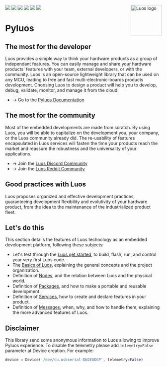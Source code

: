 <a href="https://luos.io"><img src="https://uploads-ssl.webflow.com/601a78a2b5d030260a40b7ad/603e0cc45afbb50963aa85f2_Gif%20noir%20rect.gif" alt="Luos logo" title="Luos" align="right" height="100" /></a>

![](https://github.com/Luos-io/Pyluos/actions/workflows/tests.yml/badge.svg)
[![](https://img.shields.io/github/license/Luos-io/Pyluos)](https://github.com/Luos-io/Pyluos/blob/master/LICENSE)
[![](http://certified.luos.io)](https://luos.io)
[![](https://img.shields.io/badge/Luos-Documentation-BD99FF)](https://docs.luos.io)
[![](https://img.shields.io/reddit/subreddit-subscribers/Luos?style=social)](https://www.reddit.com/r/Luos)
[![](https://img.shields.io/twitter/url/http/shields.io.svg?style=social)](https://twitter.com/intent/tweet?text=Unleash%20electronic%20devices%20as%20microservices%20thanks%20to%20Luos&https://luos.io&via=Luos_io&hashtags=embeddedsystems,electronics,microservices,api)

# Pyluos
## The most for the developer​
Luos provides a simple way to think your hardware products as a group of independant features. You can easily manage and share your hardware products' features with your team, external developers, or with the community. Luos is an open-source lightweight library that can be used on any MCU, leading to free and fast multi-electronic-boards products development. Choosing Luos to design a product will help you to develop, debug, validate, monitor, and manage it from the cloud.
* → Go to the [Pyluos Documentation](https://docs.luos.io/docs/tools/pyluos)

## The most for the community​
Most of the embedded developments are made from scratch. By using Luos, you will be able to capitalize on the development you, your company, or the Luos community already did. The re-usability of features encapsulated in Luos services will fasten the time your products reach the market and reassure the robustness and the universality of your applications.

* → Join the [Luos Discord Community](https://discord.gg/luos)
* → Join the [Luos Reddit Community](http://bit.ly/JoinLuosReddit)

## Good practices with Luos​
Luos proposes organized and effective development practices, guaranteeing development flexibility and evolutivity of your hardware product, from the idea to the maintenance of the industrialized product fleet.

## Let's do this​
This section details the features of Luos technology as an embedded development platform, following these subjects:

* Let's test through the [Luos get started](https://docs.luos.io/get-started/get-started/), to build, flash, run, and control your very first Luos code.
* The [Basics of Luos](https://docs.luos.io/docs/luos-technology/basics/basics), explaining the general concepts and the project organization.
* Definition of [Nodes](https://docs.luos.io/docs/luos-technology/node/node), and the relation between Luos and the physical world.
* Definition of [Packages](https://docs.luos.io/docs/luos-technology/package/package), and how to make a portable and reusable development.
* Definition of [Services](https://docs.luos.io/docs/luos-technology/services/services), how to create and declare features in your product.
* Definition of [Messages](https://docs.luos.io/docs/luos-technology/message/message), when, why, and how to handle them, explaining the more advanced features of Luos.

## Disclaimer
This library send some anonymous information to Luos allowing to improve Pyluos experience.
To disable the telemetry please add `telemetry=False` parameter at Device creation.
For example:
```python
device = Device('/dev/cu.usbserial-DN2EUDGP', telemetry=False)
```
